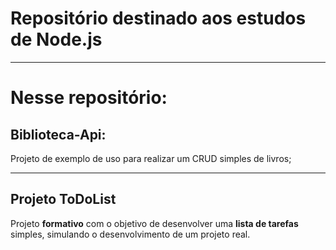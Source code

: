 # Repositório destinado aos estudos de Node.js

---

# Nesse repositório:

## Biblioteca-Api:
Projeto de exemplo de uso para realizar um CRUD simples de livros;

---

## Projeto ToDoList
Projeto **formativo** com o objetivo de desenvolver uma **lista de tarefas** simples, simulando o desenvolvimento de um projeto real.